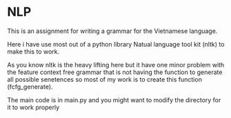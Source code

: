 # NLP

This is an assignment for writing a grammar for the Vietnamese language.

Here i have use most out of a python lỉbrary Natual language tool kit (nltk) to make this to work. 

As you know nltk is the heavy lifting here but it have one minor problem with the feature context free grammar that is not having the function to generate all possible senetences so most of my work is to create this function (fcfg_generate).

The main code is in main.py and you might want to modify the directory for it to work properly



